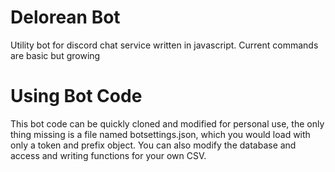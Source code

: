 # Delorean Bot
Utility bot for discord chat service written in javascript. Current 
commands are basic but growing

# Using Bot Code
This bot code can be quickly cloned and modified for personal use,
the only thing missing is a file named botsettings.json, which you
would load with only a token and prefix object.
You can also modify the database and access and writing functions for your
own CSV.

